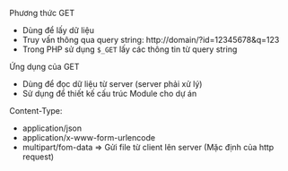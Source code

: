 Phương thức GET

- Dùng để lấy dữ liệu
- Truy vấn thông qua query string: http://domain/?id=12345678&q=123
- Trong PHP sử dụng `$_GET` lấy các thông tin từ query string

Ứng dụng của GET

- Dùng để đọc dữ liệu từ server (server phải xử lý)
- Sử dụng để thiết kế cấu trúc Module cho dự án

Content-Type:

- application/json
- application/x-www-form-urlencode
- multipart/fom-data => Gửi file từ client lên server (Mặc định của http request)
